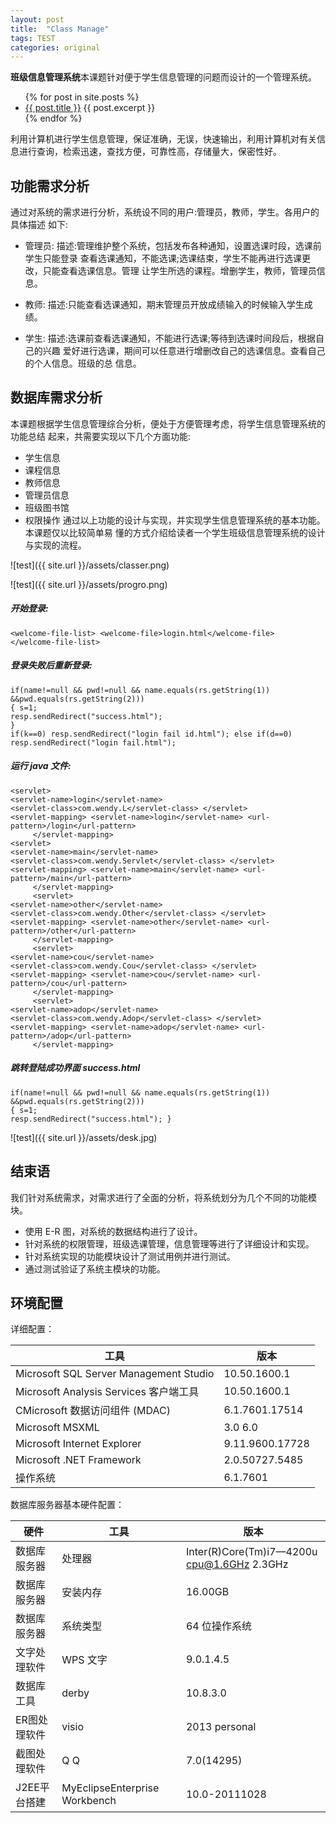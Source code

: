 ```yaml
---
layout: post
title:  "Class Manage" 
tags: TEST
categories: original
---
```



**班级信息管理系统**本课题针对便于学生信息管理的问题而设计的一个管理系统。


<ul>
  {% for post in site.posts %}
    <li>
      <a href="{{ post.url }}">{{ post.title }}</a>
      {{ post.excerpt }}
    </li>
  {% endfor %}
</ul>


利用计算机进行学生信息管理，保证准确，无误，快速输出，利用计算机对有关信息进行查询，检索迅速，查找方便，可靠性高，存储量大，保密性好。
## 功能需求分析 ##

通过对系统的需求进行分析，系统设不同的用户:管理员，教师，学生。各用户的具体描述 如下:

* 管理员:描述:管理维护整个系统，包括发布各种通知，设置选课时段，选课前学生只能登录 查看选课通知，不能选课;选课结束，学生不能再进行选课更改，只能查看选课信息。管理 让学生所选的课程。增删学生，教师，管理员信息。
* 教师:描述:只能查看选课通知，期末管理员开放成绩输入的时候输入学生成绩。

* 学生:描述:选课前查看选课通知，不能进行选课;等待到选课时间段后，根据自己的兴趣 爱好进行选课，期间可以任意进行增删改自己的选课信息。查看自己的个人信息。班级的总 信息。

## 数据库需求分析 ##

本课题根据学生信息管理综合分析，便处于方便管理考虑，将学生信息管理系统的功能总结 起来，共需要实现以下几个方面功能:

* 学生信息* 课程信息* 教师信息 
* 管理员信息 
* 班级图书馆 
* 权限操作通过以上功能的设计与实现，并实现学生信息管理系统的基本功能。本课题仅以比较简单易 懂的方式介绍给读者一个学生班级信息管理系统的设计与实现的流程。

![test]({{ site.url }}/assets/classer.png)

![test]({{ site.url }}/assets/progro.png) 

##### 开始登录: ####

```<welcome-file-list> <welcome-file>login.html</welcome-file></welcome-file-list>
```##### 登录失败后重新登录: ####

```if(name!=null && pwd!=null && name.equals(rs.getString(1)) &&pwd.equals(rs.getString(2))){ s=1;resp.sendRedirect("success.html");}if(k==0) resp.sendRedirect("login fail id.html"); else if(d==0) resp.sendRedirect("login fail.html");```
   
##### 运行 java 文件: #####

 ```<servlet><servlet-name>login</servlet-name><servlet-class>com.wendy.L</servlet-class> </servlet><servlet-mapping> <servlet-name>login</servlet-name> <url-pattern>/login</url-pattern>      </servlet-mapping> <servlet><servlet-name>main</servlet-name><servlet-class>com.wendy.Servlet</servlet-class> </servlet><servlet-mapping> <servlet-name>main</servlet-name> <url-pattern>/main</url-pattern>      </servlet-mapping>      <servlet><servlet-name>other</servlet-name><servlet-class>com.wendy.Other</servlet-class> </servlet><servlet-mapping> <servlet-name>other</servlet-name> <url-pattern>/other</url-pattern>      </servlet-mapping>      <servlet><servlet-name>cou</servlet-name><servlet-class>com.wendy.Cou</servlet-class> </servlet><servlet-mapping> <servlet-name>cou</servlet-name> <url-pattern>/cou</url-pattern>      </servlet-mapping>      <servlet><servlet-name>adop</servlet-name><servlet-class>com.wendy.Adop</servlet-class> </servlet><servlet-mapping> <servlet-name>adop</servlet-name> <url-pattern>/adop</url-pattern>      </servlet-mapping> ```               

##### 跳转登陆成功界面 success.html #####

```if(name!=null && pwd!=null && name.equals(rs.getString(1)) &&pwd.equals(rs.getString(2))){ s=1;resp.sendRedirect("success.html"); }

```![test]({{ site.url }}/assets/desk.jpg) 

## 结束语 ##

我们针对系统需求，对需求进行了全面的分析，将系统划分为几个不同的功能模块。
 
* 使用 E-R 图，对系统的数据结构进行了设计。 
* 针对系统的权限管理，班级选课管理，信息管理等进行了详细设计和实现。 
* 针对系统实现的功能模块设计了测试用例并进行测试。 
* 通过测试验证了系统主模块的功能。

## 环境配置 ##

详细配置：

工具 | 版本
-------------- | -------------Microsoft SQL Server Management Studio | 10.50.1600.1
   Microsoft Analysis Services 客户端工具 |10.50.1600.1
  CMicrosoft 数据访问组件 (MDAC) | 6.1.7601.17514
 Microsoft MSXML | 3.0 6.0
  Microsoft Internet Explorer | 9.11.9600.17728 Microsoft .NET Framework | 2.0.50727.5485
 操作系统 | 6.1.7601
 
 数据库服务器基本硬件配置：
 
   硬件 |  工具 | 版本
 -------------- | -------------- | -------------
 数据库服务器 |处理器| Inter(R)Core(Tm)i7—4200u cpu@1.6GHz 2.3GHz数据库服务器 |安装内存|16.00GB 
数据库服务器 |系统类型|64 位操作系统
文字处理软件 |WPS 文字 |9.0.1.4.5数据库工具 |derby |10.8.3.0ER图处理软件 |visio |2013 personal截图处理软件  |Q Q |7.0(14295) 
J2EE平台搭建 |MyEclipseEnterprise Workbench |10.0-20111028
 
